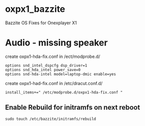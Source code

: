 # oxpx1_bazzite
Bazzite OS Fixes for Onexplayer X1
# Audio - missing speaker
create oxpx1-hda-fix.conf in /ect/modprobe.d/
```
options snd_intel_dspcfg dsp_driver=1
options snd_hda_intel power_save=0
options snd-hda-intel model=laptop-dmic enable=yes
```
create oxpx1-had-fix.conf in /etc/dracut.conf.d/
```
install_items+=" /etc/modprobe.d/oxpx1-hda-fix.conf "
```
## Enable Rebuild for initramfs on next reboot
```
sudo touch /etc/bazzite/initramfs/rebuild
```
